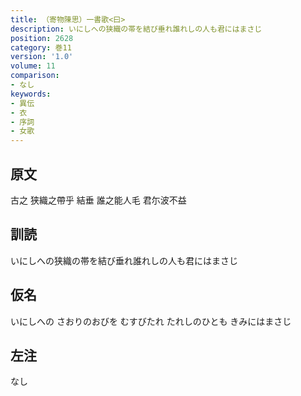 ```yaml
---
title: （寄物陳思）一書歌<曰>
description: いにしへの狭織の帯を結び垂れ誰れしの人も君にはまさじ
position: 2628
category: 巻11
version: '1.0'
volume: 11
comparison:
- なし
keywords:
- 異伝
- 衣
- 序詞
- 女歌
---
```


## 原文

古之 狭織之帶乎 結垂 誰之能人毛 君尓波不益

## 訓読

いにしへの狭織の帯を結び垂れ誰れしの人も君にはまさじ

## 仮名

いにしへの さおりのおびを むすびたれ たれしのひとも きみにはまさじ

## 左注

なし
